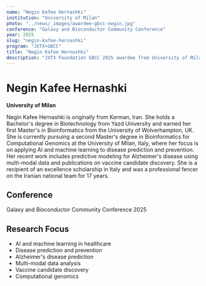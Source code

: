 ```yaml
---
name: "Negin Kafee Hernashki"
institution: "University of Milan"
photo: "../news/_images/awardee-gbcc-negin.jpg"
conference: "Galaxy and Bioconductor Community Conference"
year: 2025
slug: "negin-kafee-hernashki"
program: "JXTX+GBCC"
title: "Negin Kafee Hernashki"
description: "JXTX Foundation GBCC 2025 awardee from University of Milan"
---
```


# Negin Kafee Hernashki

**University of Milan**

Negin Kafee Hernashki is originally from Kerman, Iran. She holds a Bachelor's degree in Biotechnology from Yazd University and earned her first Master's in Bioinformatics from the University of Wolverhampton, UK. She is currently pursuing a second Master's degree in Bioinformatics for Computational Genomics at the University of Milan, Italy, where her focus is on applying AI and machine learning to disease prediction and prevention. Her recent work includes predictive modeling for Alzheimer's disease using multi-modal data and publications on vaccine candidate discovery. She is a recipient of an excellence scholarship in Italy and was a professional fencer on the Iranian national team for 17 years.

## Conference
Galaxy and Bioconductor Community Conference 2025

## Research Focus
- AI and machine learning in healthcare
- Disease prediction and prevention
- Alzheimer's disease prediction
- Multi-modal data analysis
- Vaccine candidate discovery
- Computational genomics